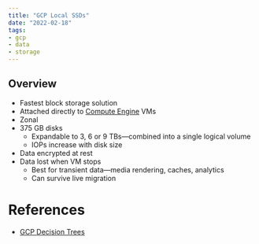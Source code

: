 ```yaml
---
title: "GCP Local SSDs"
date: "2022-02-18"
tags:
- gcp
- data
- storage
---
```


## Overview

- Fastest block storage solution
- Attached directly to [Compute Engine](notes/GCP%20Compute%20Engine.md) VMs
- Zonal
- 375 GB disks
	- Expandable to 3, 6 or 9 TBs—combined into a single logical volume
	- IOPs increase with disk size
- Data encrypted at rest
- Data lost when VM stops
	- Best for transient data—media rendering, caches, analytics
	- Can survive live migration

# References

- [GCP Decision Trees](notes/moc/GCP%20Decision%20Trees.md)
